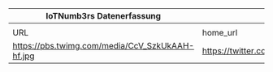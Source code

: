 |IoTNumb3rs Datenerfassung|||||||||||
| ---- | ---- | ---- | ---- | ---- | ---- | ---- | ---- | ---- | ---- | ---- |
||||||||||||
|URL|home_url|filename|device_class|device_count|market_class|market_volume|prognosis_year|publication_year|authorship_class|Dropbox folder|
|https://pbs.twimg.com/media/CcV_SzkUkAAH-hf.jpg|https://twitter.com/steube/status/704108882315124736|file21_CcV_SzkUkAAH-hf.jpg||||||||Pattoho/20181122-1800|
